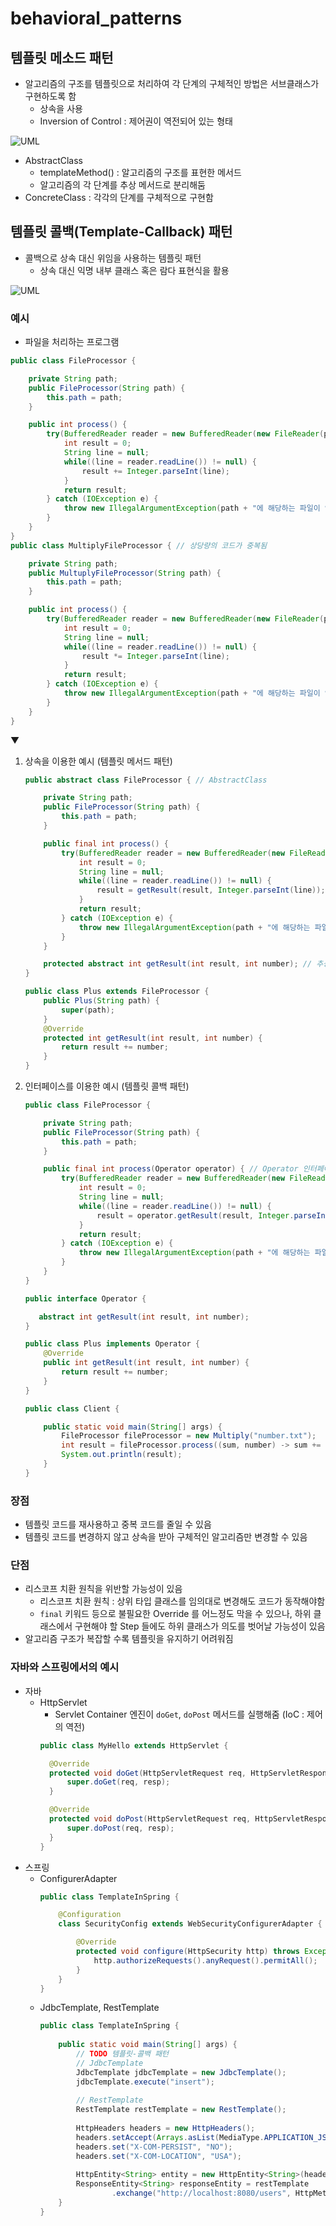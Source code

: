 # behavioral_patterns

## 템플릿 메소드 패턴

- 알고리즘의 구조를 템플릿으로 처리하여 각 단계의 구체적인 방법은 서브클래스가 구현하도록 함
    - 상속을 사용
    - Inversion of Control : 제어권이 역전되어 있는 형태 

![UML](uml.png)
- AbstractClass
    - templateMethod() : 알고리즘의 구조를 표현한 메서드
    - 알고리즘의 각 단계를 추상 메서드로 분리해둠
- ConcreteClass : 각각의 단계를 구체적으로 구현함


## 템플릿 콜백(Template-Callback) 패턴

- 콜백으로 상속 대신 위임을 사용하는 템플릿 패턴
    - 상속 대신 익명 내부 클래스 혹은 람다 표현식을 활용

![UML](uml-callback.png)
    
### 예시
- 파일을 처리하는 프로그램
```java
public class FileProcessor {

    private String path;
    public FileProcessor(String path) {
        this.path = path;
    }

    public int process() {
        try(BufferedReader reader = new BufferedReader(new FileReader(path))) {
            int result = 0;
            String line = null;
            while((line = reader.readLine()) != null) {
                result += Integer.parseInt(line);
            }
            return result;
        } catch (IOException e) {
            throw new IllegalArgumentException(path + "에 해당하는 파일이 없습니다.", e);
        }
    }
}
public class MultiplyFileProcessor { // 상당량의 코드가 중복됨

    private String path;
    public MultuplyFileProcessor(String path) {
        this.path = path;
    }

    public int process() {
        try(BufferedReader reader = new BufferedReader(new FileReader(path))) {
            int result = 0;
            String line = null;
            while((line = reader.readLine()) != null) {
                result *= Integer.parseInt(line);
            }
            return result;
        } catch (IOException e) {
            throw new IllegalArgumentException(path + "에 해당하는 파일이 없습니다.", e);
        }
    }
}
```
▼
1. 상속을 이용한 예시 (템플릿 메서드 패턴)
    ```java
    public abstract class FileProcessor { // AbstractClass
    
        private String path;
        public FileProcessor(String path) {
            this.path = path;
        }
    
        public final int process() {
            try(BufferedReader reader = new BufferedReader(new FileReader(path))) {
                int result = 0;
                String line = null;
                while((line = reader.readLine()) != null) {
                    result = getResult(result, Integer.parseInt(line));
                }
                return result;
            } catch (IOException e) {
                throw new IllegalArgumentException(path + "에 해당하는 파일이 없습니다.", e);
            }
        }
    
        protected abstract int getResult(int result, int number); // 추상 메서드
    }
    ```
    ```java
    public class Plus extends FileProcessor {
        public Plus(String path) {
            super(path);
        }
        @Override
        protected int getResult(int result, int number) {
            return result += number;
        }
    }
    ```
2. 인터페이스를 이용한 예시 (템플릿 콜백 패턴)
    ```java
    public class FileProcessor {
    
        private String path;
        public FileProcessor(String path) {
            this.path = path;
        }
    
        public final int process(Operator operator) { // Operator 인터페이스를 이용
            try(BufferedReader reader = new BufferedReader(new FileReader(path))) {
                int result = 0;
                String line = null;
                while((line = reader.readLine()) != null) {
                    result = operator.getResult(result, Integer.parseInt(line));
                }
                return result;
            } catch (IOException e) {
                throw new IllegalArgumentException(path + "에 해당하는 파일이 없습니다.", e);
            }
        }
    }
    ```
    ```java
    public interface Operator {
    
       abstract int getResult(int result, int number);
    }
    ```
    ```java
    public class Plus implements Operator {
        @Override
        public int getResult(int result, int number) {
            return result += number;
        }
    }
    ```
    ```java
    public class Client {
    
        public static void main(String[] args) {
            FileProcessor fileProcessor = new Multiply("number.txt");
            int result = fileProcessor.process((sum, number) -> sum += number); // 람다 이용
            System.out.println(result);
        }
    }
    ```

### 장점
- 템플릿 코드를 재사용하고 중복 코드를 줄일 수 있음 
- 템플릿 코드를 변경하지 않고 상속을 받아 구체적인 알고리즘만 변경할 수 있음
    
### 단점
- 리스코프 치환 원칙을 위반할 가능성이 있음
    - 리스코프 치환 원칙 : 상위 타입 클래스를 임의대로 변경해도 코드가 동작해야함
    - `final` 키워드 등으로 불필요한 Override 를 어느정도 막을 수 있으나, 하위 클래스에서 구현해야 할 Step 들에도 하위 클래스가 의도를 벗어날 가능성이 있음
- 알고리즘 구조가 복잡할 수록 템플릿을 유지하기 어려워짐

### 자바와 스프링에서의 예시
- 자바
    - HttpServlet
        - Servlet Container 엔진이 `doGet`, `doPost` 메서드를 실행해줌 (IoC : 제어의 역전)
        ```java
        public class MyHello extends HttpServlet {
        
          @Override
          protected void doGet(HttpServletRequest req, HttpServletResponse resp) throws ServletException, IOException {
              super.doGet(req, resp);
          }
        
          @Override
          protected void doPost(HttpServletRequest req, HttpServletResponse resp) throws ServletException, IOException {
              super.doPost(req, resp);
          }
        }
        ```
- 스프링
    - ConfigurerAdapter
        ```java
        public class TemplateInSpring {
        
            @Configuration
            class SecurityConfig extends WebSecurityConfigurerAdapter {
        
                @Override
                protected void configure(HttpSecurity http) throws Exception { // Init 이라는 템플릿 메서드의 일부를 구현
                    http.authorizeRequests().anyRequest().permitAll();
                }
            }
        }
        ```
    - JdbcTemplate, RestTemplate
        ```java
        public class TemplateInSpring {
                
            public static void main(String[] args) {
                // TODO 템플릿-콜백 패턴
                // JdbcTemplate
                JdbcTemplate jdbcTemplate = new JdbcTemplate();
                jdbcTemplate.execute("insert");
            
                // RestTemplate
                RestTemplate restTemplate = new RestTemplate();
            
                HttpHeaders headers = new HttpHeaders();
                headers.setAccept(Arrays.asList(MediaType.APPLICATION_JSON));
                headers.set("X-COM-PERSIST", "NO");
                headers.set("X-COM-LOCATION", "USA");
            
                HttpEntity<String> entity = new HttpEntity<String>(headers);
                ResponseEntity<String> responseEntity = restTemplate
                        .exchange("http://localhost:8080/users", HttpMethod.GET, entity, String.class); // Try-Catch-Finally 가 반복되어 등장한다면 패턴 적용을 고려해볼 것
            }    
        }
        ```
